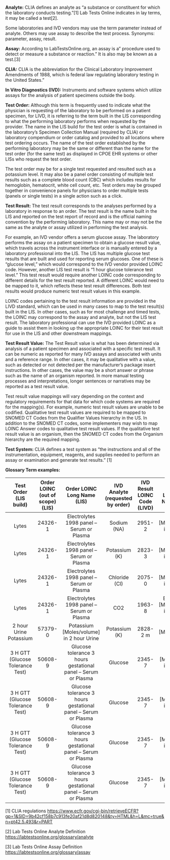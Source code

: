 **Analyte:** CLIA defines an analyte as “a substance or constituent for which the laboratory conducts testing.”[1] Lab Tests Online indicates in lay terms, it may be called a test[2].

Some laboratories and IVD vendors may use the term parameter instead of analyte. Others may use assay to describe the test process. Synonyms: parameter, assay, result.

**Assay:** According to LabTestsOnline.org, an assay is a” procedure used to detect or measure a substance or reaction.” It is also may be known as a test.[3]

**CLIA:** CLIA is the abbreviation for the Clinical Laboratory Improvement Amendments of 1988, which is federal law regulating laboratory testing in the United States.”

**In Vitro Diagnostics (IVD):** Instruments and software systems which utilize assays for the analysis of patient specimens outside the body.

**Test Order:** Although this term is frequently used to indicate what the physician is requesting of the laboratory to be performed on a patient specimen, for LIVD, it is referring to the term built in the LIS corresponding to what the performing laboratory performs when requested by the provider. The name in the LIS build for the test order is what is contained in the laboratory’s Specimen Collection Manual (required by CLIA) or laboratory compendium or order catalog and provided to all locations where test ordering occurs. The name of the test order established by the performing laboratory may be the same or different than the name for the test order (for the same test) as displayed in CPOE EHR systems or other LISs who request the test order.

The test order may be for a single test requested and resulted such as a potassium level. It may also be a panel order consisting of multiple test results such as a complete blood count (CBC) which includes results for hemoglobin, hematocrit, white cell count, etc. Test orders may be grouped together in convenience panels for physicians to order multiple tests (panels or single tests) in a single action such as a click.

**Test Result:** The test result corresponds to the analyses performed by a laboratory in response to an order. The test result is the name built in the LIS and reported on the test report of record and is the official naming convention by the performing laboratory. This name may or may not be the same as the analyte or assay utilized in performing the test analysis.

For example, an IVD vendor offers a serum glucose assay. The laboratory performs the assay on a patient specimen to obtain a glucose result value, which travels across the instrument interface or is manually entered by a laboratory professional into the LIS. The LIS has multiple glucose test results that are built and used for reporting serum glucoses. One of these is “glucose level,” which would correspond to the IVD vendor provided LOINC code. However, another LIS test result is “1 hour glucose tolerance test level.” This test result would require another LOINC code corresponding to different details for the test result reported. A different LOINC would need to be mapped to it, which reflects these test result differences. Both test results would produce numeric test result values in this example.

LOINC codes pertaining to the test result information are provided in the LIVD standard, which can be used in many cases to map to the test result(s) built in the LIS. In other cases, such as for most challenge and timed tests, the LOINC may correspond to the assay and analyte, but not the LIS test result. The laboratory professional can use the IVD provided LOINC as a guide to assist them in looking up the appropriate LOINC for their test result for use in the LIS and other downstream mappings.

**Test Result Value:** The Test Result value is what has been determined via analysis of a patient specimen and associated with a specific test result. It can be numeric as reported for many IVD assays and associated with units and a reference range. In other cases, it may be qualitative with a value, such as detected or not detected per the manufacturer’s package insert instructions. In other cases, the value may be a short answer or phrase such as the name of an organism reported. In more manual testing processes and interpretations, longer sentences or narratives may be reported as a test result value.

Test result value mappings will vary depending on the context and regulatory requirements for that data for which code systems are required for the mapping(s). For example, numeric test result values are unable to be codified. Qualitative test result values are required to be mapped to SNOMED CT Codes from the Qualifier Values hierarchy in the US. In addition to the SNOMED CT codes, some implementers may wish to map LOINC Answer codes to qualitative test result values. If the qualitative test result value is an organism, then the SNOMED CT codes from the Organism hierarchy are the required mapping.

**Test System:** CLIA defines a test system as “the instructions and all of the instrumentation, equipment, reagents, and supplies needed to perform an assay or examination and generate test results.” [1]

**Glossary Term examples:**

|      Test Order (LIS build)      | Order LOINC (out of scope) (LIS) |                  Order LOINC Long Name (LIS)                  | IVD Analyte (requested by order) | IVD Result LOINC Code (LIVD) |       IVD Result LOINC Long Name (LIVD)       | IVD Result Value | Units  | Test Result (LIS build) | Test Result LOINC code (LIS) |                  Test Result LOINC Long Name (LIS)                  | Test Result Value (LIS) |
| :------------------------------: | :------------------------------: | :-----------------------------------------------------------: | :------------------------------: | :--------------------------: | :-------------------------------------------: | :--------------: | :----: | :---------------------: | :--------------------------: | :-----------------------------------------------------------------: | :---------------------: |
|              Lytes               |             24326-1              |           Electrolytes 1998 panel – Serum or Plasma           |           Sodium (NA)            |            2951-2            |   Sodium [Moles/volume] in Serum or Plasma    |       138        | mmol/L |       Sodium Ser        |            2951-2            |              Sodium [Moles/volume] in Serum or Plasma               |           138           |
|              Lytes               |             24326-1              |           Electrolytes 1998 panel – Serum or Plasma           |          Potassium (K)           |            2823-3            |  Potassium [Moles/volume] in Serum or Plasma  |       3.9        | mmol/L |          K Ser          |            2823-3            |             Potassium [Moles/volume] in Serum or Plasma             |           3.9           |
|              Lytes               |             24326-1              |           Electrolytes 1998 panel – Serum or Plasma           |          Chloride (Cl)           |            2075-0            |  Chloride [Moles/volume] in Serum or Plasma   |       102        | mmol/L |      Chloride Ser       |            2075-0            |             Chloride [Moles/volume] in Serum or Plasma              |           103           |
|              Lytes               |             24326-1              |           Electrolytes 1998 panel – Serum or Plasma           |               CO2                |            1963-8            | Bicarbonate [Moles/volume] in Serum or Plasma |        28        | mmol/L |         CO2 Ser         |            1963-8            |            Bicarbonate [Moles/volume] in Serum or Plasma            |           28            |
|      2 hour Urine Potassium      |             57379-0              |           Potassium [Moles/volume] in 2 hour Urine            |          Potassium (K)           |           2828-2 m           |       Potassium [Moles/volume] in Urine       |                  | mmol/L |         2h U K          |           57379-0            |              Potassium [Moles/volume] in 2 hour Urine               |                         |
| 3 H GTT (Glucose Tolerance Test) |             50608-9              | Glucose tolerance 3 hours gestational panel – Serum or Plasma |             Glucose              |            2345-7            |   Glucose [Mass/volume] in Serum or Plasma    |        99        | mg/dL  |      Fasting Gluc       |            1558-6            |          Fasting glucose [Mass/volume] in Serum or Plasma           |           99            |
| 3 H GTT (Glucose Tolerance Test) |             50608-9              | Glucose tolerance 3 hours gestational panel – Serum or Plasma |             Glucose              |            2345-7            |   Glucose [Mass/volume] in Serum or Plasma    |       150        | mg/dL  |         1H Gluc         |           20438-8            | Glucose [Mass/volume] in Serum or Plasma- 1 hour post dose glucose  |           150           |
| 3 H GTT (Glucose Tolerance Test) |             50608-9              | Glucose tolerance 3 hours gestational panel – Serum or Plasma |             Glucose              |            2345-7            |   Glucose [Mass/volume] in Serum or Plasma    |       250        | mg/dL  |         2H Gluc         |           20436-2            | Glucose [Mass/volume] in Serum or Plasma- 2 hours post dose glucose |           250           |
| 3 H GTT (Glucose Tolerance Test) |             50608-9              | Glucose tolerance 3 hours gestational panel – Serum or Plasma |             Glucose              |            2345-7            |   Glucose [Mass/volume] in Serum or Plasma    |       200        | mg/dL  |         3H Gluc         |           20437-0            | Glucose [Mass/volume] in Serum or Plasma- 3 hours post dose glucose |           200           |

[1] CLIA regulations https://www.ecfr.gov/cgi-bin/retrieveECFR?gp=1&SID=9b42cf158b7c913fe20af21d8d820148&ty=HTML&h=L&mc=true&n=pt42.5.493&r=PART

[2] Lab Tests Online Analyte Definition https://labtestsonline.org/glossary/analyte

[3] Lab Tests Online Assay Definition https://labtestsonline.org/glossary/assay
